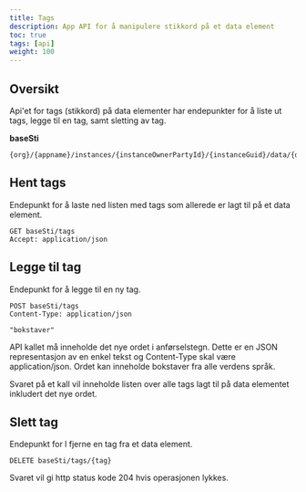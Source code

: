 ```yaml
---
title: Tags
description: App API for å manipulere stikkord på et data element
toc: true
tags: [api]
weight: 100
---
```


## Oversikt

Api'et for tags (stikkord) på data elementer har endepunkter for å liste ut tags, legge til en tag, samt sletting av tag.

**baseSti**
```http
{org}/{appname}/instances/{instanceOwnerPartyId}/{instanceGuid}/data/{dataGuid}/
```

## Hent tags

Endepunkt for å laste ned listen med tags som allerede er lagt til på et data element.

```http
GET baseSti/tags
Accept: application/json
```

## Legge til tag

Endepunkt for å legge til en ny tag.

```http
POST baseSti/tags
Content-Type: application/json

"bokstaver"
```

API kallet må inneholde det nye ordet i anførselstegn. Dette er en JSON representasjon av en enkel tekst og Content-Type skal være application/json. Ordet kan inneholde bokstaver fra alle verdens språk.

Svaret på et kall vil inneholde listen over alle tags lagt til på data elementet inkludert det nye ordet.

## Slett tag

Endepunkt for l fjerne en tag fra et data element.

```http
DELETE baseSti/tags/{tag}
```

Svaret vil gi http status kode 204 hvis operasjonen lykkes.
